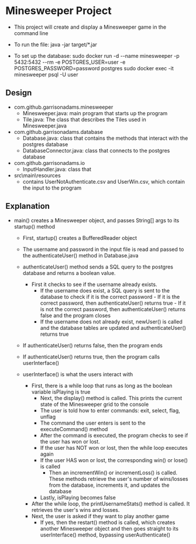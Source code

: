 # Minesweeper Project
- This project will create and display a Minesweeper game in the command line

- To run the file:
    java -jar target/*.jar

- To set up the database:
    sudo docker run -d --name minesweeper -p 5432:5432 --rm -e POSTGRES_USER=user -e POSTGRES_PASSWORD=password postgres
    sudo docker exec -it minesweeper psql -U user

## Design
- com.github.garrisonadams.minesweeper
    - Minesweeper.java: main program that starts up the program
    - Tile.java: The class that describes the Tiles used in Minesweeper.java
- com.github.garrisonadams.database
    - Database.java: class that contains the methods that interact with the postgres database
    - DatabaseConnector.java: class that connects to the postgres database
- com.github.garrisonadams.io
    - InputHandler.java: class that 
- src\main\resources
    - contains UserNotAuthenticate.csv and UserWin.csv, which contain the input to the program

## Explanation
- main() creates a Minesweeper object, and passes String[] args to  its startup() method
    - First, startup() creates a BufferedReader object 
    - The username and password in the input file is read and passed to the authenticateUser() method in Database.java

    - authenticateUser() method sends a SQL query to the postgres database and returns a boolean value.
        - First it checks to see if the username already exists.
            - If the username does exist, a SQL query is sent to the database to check if it is the correct password
                    - If it is the correct password, then authenticateUser() returns true
                    - If it is not the correct password, then authenticateUser() returns false and the program closes
            - If the username does not already exist, newUser() is called and the database tables are updated and authenticateUser() returns true

    - If authenticateUser() returns false, then the program ends

    - If authenticateUser() returns true, then the program calls userInterface()

    - userInterface() is what the users interact with
        - First, there is a while loop that runs as long as the boolean variable isPlaying is true
            - Next, the display() method is called. This prints the current state of the Minesweeper grid to the console
            - The user is told how to enter commands: exit, select, flag, unflag
            - The command the user enters is sent to the executeCommand() method
            - After the command is executed, the program checks to see if the user has won or lost.
            - If the user has NOT won or lost, then the while loop executes again
            - If the user HAS won or lost, the corresponding win() or lose() is called
                - Then an incrementWin() or incrementLoss() is called. These methods retrieve the user's number of wins/losses from the database, increments it, and updates the database
            -  Lastly, isPlaying becomes false
        - After the while loop, the printUsernameStats() method is called. It retrieves the user's wins and losses.
        - Next, the user is asked if they want to play another game
            - If yes, then the restart() method is called, which creates another Minesweeper object and then goes straight to its userInterface() method, bypassing userAuthenticate()
        
        